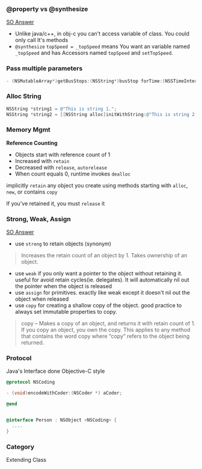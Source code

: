### @property vs @synthesize

[SO Answer](http://stackoverflow.com/questions/9544370/objective-c-property-and-synthesize-logic)

- Unlike java/c++, in obj-c you can't access variable of class. You could only call It's methods
- `@synthesize` `topSpeed = _topSpeed` means You want an variable named `_topSpeed` and has Accessors named `topSpeed` and `setTopSpeed`.

### Pass multiple parameters

```objective-c
- (NSMutableArray*)getBusStops:(NSString*)busStop forTime:(NSSTimeInterval*)timeInterval;
```

### Alloc String

```objective-c
NSString *string1 = @"This is string 1.";
NSString *string2 = [[NSString alloc]initWithString:@"This is string 2."];
```

### Memory Mgmt

**Reference Counting**

- Objects start with reference count of 1
- Increased with `retain`
- Decreased with `release`, `autorelease`
- When count equals 0, runtime invokes `dealloc`

implicitly `retain` any object you create using methods starting with `alloc`, `new`, or contains `copy`

If you've retained it, you must `release` it

### Strong, Weak, Assign

[SO Answer](http://stackoverflow.com/questions/8927727/objective-c-arc-strong-vs-retain-and-weak-vs-assign)

- use `strong` to retain objects (synonym)

> Increases the retain count of an object by 1. Takes ownership of an object.

- use `weak` if you only want a pointer to the object without retaining it. useful for avoid retain cycles(ie. delegates). It will automatically nil out the pointer when the object is released
- use `assign` for primitives. exactly like weak except it doesn't nil out the object when released
- use `copy` for creating a shallow copy of the object. good practice to always set immutable properties to copy.

> copy –  Makes a copy of an object, and returns it with retain count of 1. If you copy an object, you own the copy. This applies to any method that contains the word copy where “copy” refers to the object being returned.

### Protocol

Java's Interface done Objective-C style

```objective-c
@protocol NSCoding

- (void)encodeWithCoder:(NSCoder *) aCoder;

@end


@interface Person : NSObject <NSCoding> {
  ....
}
```


### Category

Extending Class
